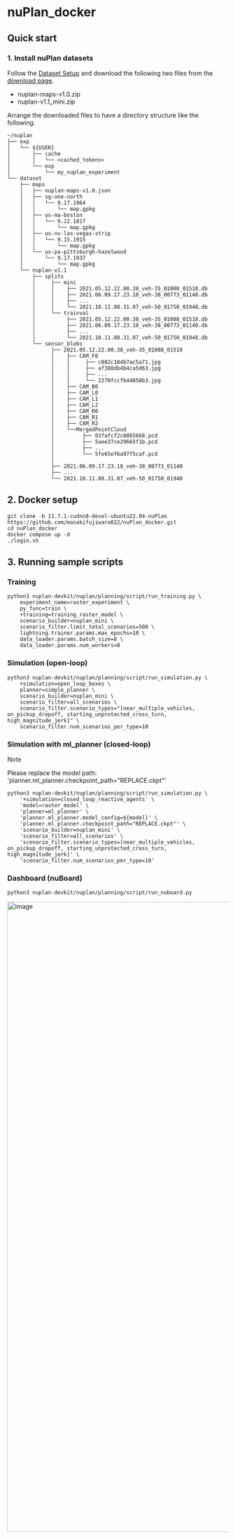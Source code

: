 # nuPlan_docker
## Quick start
### 1. Install nuPlan datasets 

Follow the [Dataset Setup](https://nuplan-devkit.readthedocs.io/en/latest/dataset_setup.html) and download the following two files from the [download page](https://www.nuscenes.org/nuplan#download).

- nuplan-maps-v1.0.zip
- nuplan-v1.1_mini.zip

Arrange the downloaded files to have a directory structure like the following.
```
~/nuplan
├── exp
│   └── ${USER}
│       ├── cache
│       │   └── <cached_tokens>
│       └── exp
│           └── my_nuplan_experiment
└── dataset
    ├── maps
    │   ├── nuplan-maps-v1.0.json
    │   ├── sg-one-north
    │   │   └── 9.17.1964
    │   │       └── map.gpkg
    │   ├── us-ma-boston
    │   │   └── 9.12.1817
    │   │       └── map.gpkg
    │   ├── us-nv-las-vegas-strip
    │   │   └── 9.15.1915
    │   │       └── map.gpkg
    │   └── us-pa-pittsburgh-hazelwood
    │       └── 9.17.1937
    │           └── map.gpkg
    └── nuplan-v1.1
        ├── splits 
        │     ├── mini 
        │     │    ├── 2021.05.12.22.00.38_veh-35_01008_01518.db
        │     │    ├── 2021.06.09.17.23.18_veh-38_00773_01140.db
        │     │    ├── ...
        │     │    └── 2021.10.11.08.31.07_veh-50_01750_01948.db
        │     └── trainval
        │          ├── 2021.05.12.22.00.38_veh-35_01008_01518.db
        │          ├── 2021.06.09.17.23.18_veh-38_00773_01140.db
        │          ├── ...
        │          └── 2021.10.11.08.31.07_veh-50_01750_01948.db
        └── sensor_blobs   
              ├── 2021.05.12.22.00.38_veh-35_01008_01518                                           
              │    ├── CAM_F0
              │    │     ├── c082c104b7ac5a71.jpg
              │    │     ├── af380db4b4ca5d63.jpg
              │    │     ├── ...
              │    │     └── 2270fccfb44858b3.jpg
              │    ├── CAM_B0
              │    ├── CAM_L0
              │    ├── CAM_L1
              │    ├── CAM_L2
              │    ├── CAM_R0
              │    ├── CAM_R1
              │    ├── CAM_R2
              │    └──MergedPointCloud 
              │         ├── 03fafcf2c0865668.pcd  
              │         ├── 5aee37ce29665f1b.pcd  
              │         ├── ...                   
              │         └── 5fe65ef6a97f5caf.pcd  
              │
              ├── 2021.06.09.17.23.18_veh-38_00773_01140 
              ├── ...                                                                            
              └── 2021.10.11.08.31.07_veh-50_01750_01948
```

## 2. Docker setup
```
git clone -b 11.7.1-cudnn8-devel-ubuntu22.04-nuPlan https://github.com/masakifujiwara022/nuPlan_docker.git
cd nuPlan_docker
docker compose up -d
./login.sh
```

## 3. Running sample scripts
### Training
```
python3 nuplan-devkit/nuplan/planning/script/run_training.py \
    experiment_name=raster_experiment \
    py_func=train \
    +training=training_raster_model \
    scenario_builder=nuplan_mini \
    scenario_filter.limit_total_scenarios=500 \
    lightning.trainer.params.max_epochs=10 \
    data_loader.params.batch_size=8 \
    data_loader.params.num_workers=8
```
### Simulation (open-loop)
```
python3 nuplan-devkit/nuplan/planning/script/run_simulation.py \
    +simulation=open_loop_boxes \
    planner=simple_planner \
    scenario_builder=nuplan_mini \
    scenario_filter=all_scenarios \
    scenario_filter.scenario_types="[near_multiple_vehicles, on_pickup_dropoff, starting_unprotected_cross_turn, high_magnitude_jerk]" \
    scenario_filter.num_scenarios_per_type=10
```
### Simulation with ml_planner (closed-loop)
> [!NOTE]
> Please replace the model path: 'planner.ml_planner.checkpoint_path="REPLACE.ckpt"'
```
python3 nuplan-devkit/nuplan/planning/script/run_simulation.py \
    '+simulation=closed_loop_reactive_agents' \
    'model=raster_model' \
    'planner=ml_planner' \
    'planner.ml_planner.model_config=${model}' \
    'planner.ml_planner.checkpoint_path="REPLACE.ckpt"' \
    'scenario_builder=nuplan_mini' \
    'scenario_filter=all_scenarios' \
    'scenario_filter.scenario_types=[near_multiple_vehicles, on_pickup_dropoff, starting_unprotected_cross_turn, high_magnitude_jerk]' \
    'scenario_filter.num_scenarios_per_type=10'
```

### Dashboard (nuBoard)
```
python3 nuplan-devkit/nuplan/planning/script/run_nuboard.py
```
<img width="2560" height="1440" alt="image" src="https://github.com/user-attachments/assets/0be0c3f3-cf25-4d98-8505-bfe767932cde" />

